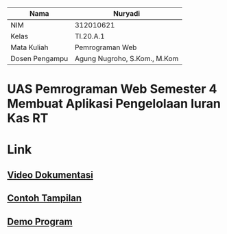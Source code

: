 | Nama  | Nuryadi|
|-------|-------------------------|
|NIM    | 312010621               |
|Kelas  | TI.20.A.1               |
|Mata Kuliah    | Pemrograman Web |
|Dosen Pengampu | Agung Nugroho, S.Kom., M.Kom |

# UAS Pemrograman Web Semester 4 Membuat Aplikasi Pengelolaan Iuran Kas RT

# Link
## [Video Dokumentasi](https://youtu.be/m0GUGPEkdbA)

## [Contoh Tampilan](/img/foto1.png)

## [Demo Program](http://kas-rt.rf.gd/)